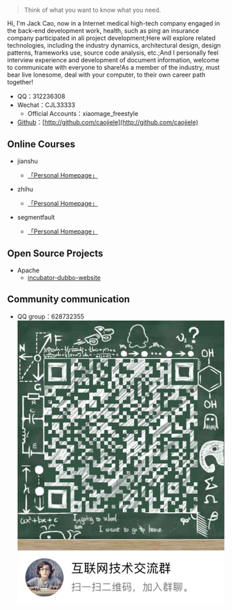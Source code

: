 > Think of what you want to know what you need.

Hi, I'm Jack Cao, now in a Internet medical high-tech company engaged in the back-end development work, health, such as ping an insurance company participated in ali project development;Here will explore related technologies, including the industry dynamics, architectural design, design patterns, frameworks use, source code analysis, etc.;And I personally feel interview experience and development of document information, welcome to communicate with everyone to share!As a member of the industry, must bear live lonesome, deal with your computer, to their own career path together!

- QQ：312236308
- Wechat：CJL33333
    - Official Accounts：xiaomage_freestyle
- [Github](http://github.com/caojiele)：[http://github.com/caojiele](http://github.com/caojiele)



## Online Courses

- jianshu
    - [「Personal Homepage」](https://www.jianshu.com/u/faa01fa59ea3)

- zhihu
    - [「Personal Homepage」](https://www.zhihu.com/people/wang-le-6-62/activities)

- segmentfault
    - [「Personal Homepage」](https://segmentfault.com/u/xiaomage_5c10d17d26987)


## Open Source Projects

- Apache
    - [incubator-dubbo-website](https://github.com/apache/incubator-dubbo-website)
    
        
## Community communication

- QQ group：628732355<br>
![QQ group](/img/root/qq_group_2.png)
